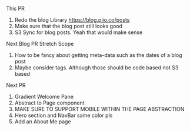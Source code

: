 This PR

1. Redo the blog Library https://blog.piio.co/posts
1. Make sure that the blog post still looks good
1. S3 Sync for blog posts. Yeah that would make sense

Next Blog PR Stretch Scope

1. How to be fancy about getting meta-data such as the dates of a blog post
1. Maybe consider tags. Although those should be code based not S3 based

Next PR

1. Gradient Welcome Pane
1. Abstract to Page component
1. MAKE SURE TO SUPPORT MOBILE WITHIN THE PAGE ABSTRACTION
1. Hero section and NavBar same color pls
1. Add an About Me page
